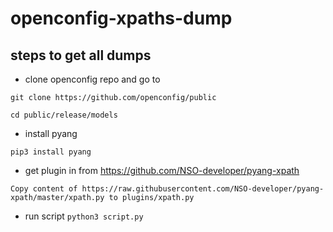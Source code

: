 # openconfig-xpaths-dump

## steps to get all dumps

* clone openconfig repo and go to 

`git clone https://github.com/openconfig/public` 

`cd public/release/models`

* install pyang

`pip3 install pyang`

* get plugin in from https://github.com/NSO-developer/pyang-xpath

`Copy content of https://raw.githubusercontent.com/NSO-developer/pyang-xpath/master/xpath.py to plugins/xpath.py`


* run script
`python3 script.py`

